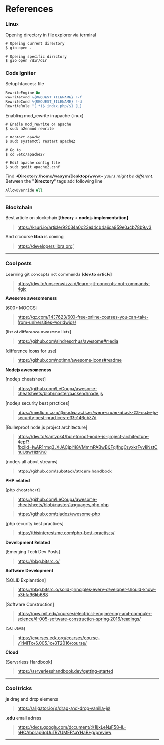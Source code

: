# References

### Linux

Opening directory in file explorer via terminal

```Shell
# Opening current directory
$ gio open .
```

```Shell
# Opening specific directory
$ gio open /dir/dir
```

### Code Igniter

Setup htaccess file

```apache
RewriteEngine On
RewriteCond %{REQUEST_FILENAME} !-f
RewriteCond %{REQUEST_FILENAME} !-d
RewriteRule ^(.*)$ index.php/$1 [L]
```

Enabling mod_rewrite in apache (linux)

```Shell
# Enable mod_rewrite on apache
$ sudo a2enmod rewrite

# Restart apache
$ sudo systemctl restart apache2

# Go to
$ cd /etc/apache2/

# Edit apache config file
$ sudo gedit apache2.conf
```

Find **<Directory /home/wasym/Desktop/www>** _yours might be different_. Between the **"Directory"** tags add following line

```apache
AllowOverride All
```

---

### Blockchain

Best article on blockchain **[theory + nodejs implementation]**

> https://kauri.io/article/92034a0c23ed4cb4a6ca959e0a4b78b9/v3

And ofcourse **libra** is coming

> https://developers.libra.org/

---

### Cool posts

Learning git concepts not commands **[dev.to article]**

> https://dev.to/unseenwizzard/learn-git-concepts-not-commands-4gjc

**Awesome awesomeness**

[600+ MOOCS]

> https://qz.com/1437623/600-free-online-courses-you-can-take-from-universities-worldwide/

[list of difference awesome lists]

> https://github.com/sindresorhus/awesome#media

[difference icons for use]

> https://github.com/notlmn/awesome-icons#readme

**Nodejs awesomeness**

[nodejs cheatsheet]

> https://github.com/LeCoupa/awesome-cheatsheets/blob/master/backend/node.js

[nodejs security best practices]

> https://medium.com/@nodepractices/were-under-attack-23-node-js-security-best-practices-e33c146cb87d

[Bulletproof node.js project architecture]

> https://dev.to/santypk4/bulletproof-node-js-project-architecture-4epf?fbclid=IwAR1rmq3LXJACjpl4i8VMmmPABwBQFqjfhgCsyxkrFvyRNstCnuUswHldKh0

[nodejs all about streams]

> https://github.com/substack/stream-handbook

**PHP related**

[php cheatsheet]

> https://github.com/LeCoupa/awesome-cheatsheets/blob/master/languages/php.php

> https://github.com/ziadoz/awesome-php

[php security best practices]

> https://thisinterestsme.com/php-best-practises/

**Development Related**

[Emerging Tech Dev Posts]

> https://blog.bitsrc.io/

**Software Development**

[SOLID Explanation]

> https://blog.bitsrc.io/solid-principles-every-developer-should-know-b3bfa96bb688

[Software Construction]

> https://ocw.mit.edu/courses/electrical-engineering-and-computer-science/6-005-software-construction-spring-2016/readings/

[SC Java]

> https://courses.edx.org/courses/course-v1:MITx+6.005.1x+3T2016/course/

**Cloud**

[Serverless Handbook]

> https://serverlesshandbook.dev/getting-started

---

### Cool tricks

**js** drag and drop elements

> https://alligator.io/js/drag-and-drop-vanilla-js/

**.edu** email adress

> https://docs.google.com/document/d/1IjxLeNuF58-lL-aHCAbpliap6qUuTR7UMEPAaYHaBHg/preview

---
